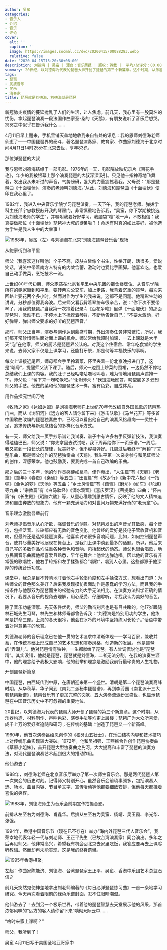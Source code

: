 ```yaml
---
author: 吴蛮
categories:
- 音乐人
- 介绍
- 音乐
- 评论
cover:
  alt: ''
  caption: ''
  image: https://images.soomal.cc/doc/20200415/00088283.webp
  relative: false
date: '2020-04-15T15:20:30+08:00'
description: 刘德海 | 吴蛮 | 源自：音乐周报 | 版权：转载 |  平均/总评分：00.00/0
summary: 20世纪，以刘德海为代表的琵琶大师开创了琵琶的第三个新篇章。这个时期，从乐器构造、材料制作、声响色彩、演奏手法等均更上层楼；琵琶广为大众所喜爱，成千上万的爱好者追随和研习；在传统的基础上创造了琵琶又一个新高峰……
tags:
- 琵琶
- 民族音乐
- 民乐
- 演奏家
title: 琵琶就是刘德海，刘德海就是琵琶
---
```


新冠肺炎疫情的蔓延搅乱了人们的生活，让人焦虑。前几天，我心里有一股莫名的忧伤，拿起琵琶演奏一段法国作曲家圣-桑的《天鹅》，有朋友说听了音乐后想哭。冥冥之中似乎在告诉我什么……

4月11日早上醒来，手机里铺天盖地地收到来自各处的讯息：我的恩师刘德海老师仙逝了――中国琵琶界的泰斗，著名琵琶演奏家、教育家、作曲家刘德海于北京时间4月11日14时25分在北京去世，享年83岁。

那位弹琵琶的大叔

我与恩师刘德海结缘于一部电影。1976年的一天，电影院放映纪录片《百花争艳》，年少的我被银幕上那个演奏琵琶的大叔深深吸引。只见他十指神奇地飞舞着，发出我从未听过的声音，气势磅礴，强大的力量震撼着我。父母说：“那是琵琶曲《十面埋伏》，演奏的老师叫刘德海。”从此，刘德海和琵琶曲《十面埋伏》便印在我心里了。

1982年，我进入中央音乐学院学习琵琶演奏。一天下午，我的琵琶老师、弹拨学科主任邝宇忠教授敲开我的琴房门，非常慎重地告诉我，“吴蛮，你下学期被挑选为刘德海老师的学生”，并嘱咐我要好好学习。我脑袋“嗡”地一声，不敢相信：我真要做那位《十面埋伏》琵琶神大叔的徒弟啦？！命运有时真的如此美好，被他选为学生是我人生中的大幸事！

![1988年，吴蛮（左）与刘德海在北京“刘德海琵琶音乐会”现场](https://images.soomal.cc/doc/20200415/00088282_01.webp)





从鲍家街到和平里

师父（我喜欢这样叫他）个子不高，皮肤白皙像个书生，性格开朗，话很多，爱说笑话，说笑中带着南方人特有的内敛含蓄，激动时也爱比手画脚。他喜欢吃，也爱自己动手做菜，烹饪技术一流。

上世纪80年代初期，师父家还在北京和平里中央乐团的宿舍楼居住。从音乐学院所在的鲍家街到和平里，要转两次公交车，加上走路，我背着沉重的琵琶，每次来回路上要花两个多小时。然而对作为学生的我来说，这都不是问题。他精彩生动的讲课，分秒都值得我奔波。后来师父看我背着琴挤车很辛苦，说：“你下次不要带琴了，用我的琵琶。”当我第一次抱着纪录片《百花争艳》里弹《十面埋伏》的那面琵琶时，激动不已，不停地上下抚摸着琴背，不断地告诉自己：“不要太激动，好好弹琴，弹出师父要求的好听的琵琶声音。”

那时，师父正当年，演奏与创作达到鼎盛时期，外出演奏任务非常繁忙，所以，我们都非常珍惜师生面对面上课的机会。师父常给我超时加课，一去上课就是大半天“泡”在他家。师父的厨艺是琵琶界公认的。对我这个住宿舍、常年吃食堂的学生来说，去师父家不仅是上课学习，还能打牙祭，那是何等幸福快乐的事啊。

每次上课接近尾声，师母都会手里拎着菜，怀里夹着一份北京晚报进门了，这是“暗号”，提醒师父该下课了。随后，师父一边围上炒菜的围裙，一边仍然不停地总结我们上课的内容。我的肚子已经咕噜咕噜地叫着，难为情地用琵琶声遮掩一下。师父说：“留下来一起吃饭吧。”“谢谢师父！”我迅速地回答，盼望能多多尝到师父的手艺。他做的菜和他的琵琶艺术一样，富有色彩，自成体系。

用作品探究世间万物

《牧场之家》《达姆达姆》是刘德海老师在上世纪70年代改编自外国民歌的琵琶热门曲，而从《浏阳河》《远方的客人请你留下来》《游击队歌》《马兰花开》等多首中国歌曲改编的琵琶独奏曲中，已经可以看出他自己的演奏风格趋向――灵性十足，追求传统与新观念结合的多样化音乐方式。

有一天，师父给我一页手抄乐谱让我试奏，谱子中有许多右手反弹新技法，我演奏得磕磕巴巴，师父说：“你先拿回去试试吧，我下周再给你下一页乐谱。”一周后，我又拿到一段长长的旋律，优美好听，但不容易弹好。几周过后我终于“解锁”了完整乐曲，那是师父创作的琵琶独奏曲《天鹅》。我生平第一次亲身参与和见证师父的创作，深感荣幸。他也鼓励我，要我完成一首自己改编的乐曲。

那之后的三十多年，他的创作灵感便如泉涌，佳作频出，“人生篇”有《天鹅》《老童》《童年》《春蚕》《秦俑》等五曲；“田园篇”有《故乡行》《新中花六板》《一指弹》《金色的梦》《天池》等五曲；“乡土风情篇”有《踏青》《磨坊》《纺车》《陀螺》等九曲；“宗教篇”有《白马驮经》《滴水观音》《喜庆罗汉》《菩提歌》四曲；“怀古篇”有《长生殿》《昭陵六骏》等，从童心稚趣到思古情怀，反映了他的文人精神追求和自由奔放的想象力，他有一颗充满活力和对世间万物充满好奇的“老玩童”心。

音乐理念激励吾辈前行

刘老师提倡音乐从心所欲，强调音乐的创意。对琵琶发出的声音尤其敏感，每个音符，包括泛音、长轮都应有无数的音色变化。他曾经的爱好是装电子管收音机和音响，但最终还是选择琵琶演奏。他喜欢讨论很多音响问题，比如，如何控制琵琶声音，使其尽量美好地展现在舞台上，是我们上课中谈到最多的话题。所以，他后来自己写的多数作品均注重各种音色和音响，包括起伏的动态。师父也很会唱歌，地方民间音乐曲牌他都喜爱且熟悉，早年在舞台上他曾边弹边唱。因此他的音乐有非常强的歌唱性，他右手轮指和左手揉弦都会“唱歌”，唱到人心里。这些都源于他深厚的传统音乐功底。

课堂中，我总是目不转睛地盯着他右手轮指角度和左手揉弦方式，想看出门道：为啥师父的音色那么美好？后来我发现模仿表面动作是愚蠢的学习方法，而且我的手指条件与他那双为琵琶而生的松弛有力的大手无法相比。在演奏方法科学正确的情况下，我要从音乐的视角去理解，用心感受、仔细聆听，寻找我认为美好的音色。

除了音乐功底深厚、先天条件优秀，师父的勤奋刻苦也是有目共睹的。他17岁跟随林石城先生习琴，林先生和林师母都曾告诉我：“刘德海是特别用功的学生，他练琴是拼命三郎。上海的冬天很冷，他会在冰冷的环境中坚持练习长轮子。”话语中带着对得意弟子的欣赏。

刘德海老师的音乐理念已在他一贯的艺术追求中清晰体现――学习百家，兼收并蓄，在传统基础上形成自己的艺术思想和演奏风格，创造新的发展。
他是琵琶的“弄潮儿”。他对琵琶情有独钟，一生都献给了琵琶。有人曾调侃说他是“琵琶精”。其实没错，他就是琵琶，琵琶就是刘德海，二者无法分割。在我的演奏生涯中，他的理念给予我极大影响，他的创举和理念是激励我前行最珍贵的人生礼物。

开创琵琶新篇章

中国琵琶，由西域传到中原，在唐朝迎来第一个盛世。清朝是第二个琵琶演奏高峰时期，从华秋苹、华子同到《南北二派秘本琵琶谱》，再到李芳园《南北派十三大套琵琶新谱》，琵琶音乐有了更加完整的文献，五大演奏流派纷呈盛世，也显示琵琶在中国音乐历史中不可忽视的重要地位。

20世纪，以刘德海为代表的琵琶大师开创了琵琶的第三个新篇章。这个时期，从乐器构造、材料制作、声响色彩、演奏手法等均更上层楼；琵琶广为大众所喜爱，成千上万的爱好者追随和研习；在传统的基础上创造了琵琶又一个新高峰。

1960年，他首次演奏吕绍恩创作的《狼牙山五壮士》，在乐曲结构内容和技术技巧上对传统乐曲实现较大突破。1972年，他和吴祖强、王燕樵合作创作琵琶协奏曲《草原小姐妹》，首开琵琶大型协奏曲之先河，大大提高和丰富了琵琶的演奏方法，对现代琵琶演奏艺术起到很大的推动作用。

他仙游去了

1988年，刘德海老师在北京音乐厅举办了第一次师生音乐会。那是两代琵琶人第一次聚会的历史时刻。记得师父特别开心，虽然音乐会前琐事颇多，包括演奏人选、场地、曲目内容、节目单文字、宣传活动等他都要细致安排，但他每天都挂着喜悦的笑容。

![1988年，刘德海师生为音乐会前期宣传拍摄合影。](https://images.soomal.cc/doc/20200415/00088283.webp)

前排从左至右为刘德海、肖鑫华。后排从左至右为吴蛮、杨靖、吴玉霞、李光华、张强。



1994年，香港中国音乐节（现在已不存在）举办“海内外琵琶三代人音乐会”，我荣幸地代表年轻一代与刘老师、王正平先生（已故台湾演奏家）同台演出。多年之后再见师父，他非常高兴，希望我有机会回北京去家里吃饭，我答应要再去上课聆听教诲。然而却再未能实现，这是我的终身遗憾。

![1995年香港相聚。](https://images.soomal.cc/doc/20200415/00088284.webp)

左起：作曲家陈能济、刘德海、台湾琵琶家王正平、吴蛮、香港中乐团艺术总监石信之



前几天突然鬼使神差地拿出刘老师编著的《每日必弹琵琶练习曲》一首一条地学习研究。今天再次看着眼前的绿色乐谱封面，忍不住眼睛潮湿。

他仙游去了！去到另一个极乐世界，带着他的琵琶智慧去天堂展示他的风采，那首浓郁风味的“远方的客人请你留下来”响彻天际云中……

“啥时来家上课啊？”

师父，我听到了！ 

吴蛮 4月11日写于美国圣地亚哥家中